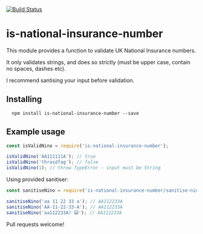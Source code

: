 [![Build Status](https://travis-ci.org/gunjam/is-national-insurance-number.png?branch=master)](https://travis-ci.org/gunjam/is-national-insurance-number)

# is-national-insurance-number

This module provides a function to validate UK National Insurance numbers.

It only validates strings, and does so strictly (must be upper case, contain no
spaces, dashes etc).

I recommend santising your input before validation.

## Installing
```
  npm install is-national-insurance-number --save
```

## Example usage
```javascript
const isValidNino = require('is-national-insurance-number');

isValidNino('AA111111A'); // true
isValidNino('thrasdfag'); // false
isValidNino(1); // throw TypeError - input must be String
```

Using provided sanitiser:
```javascript
const sanitiseNino = require('is-national-insurance-number/sanitise-nino');

sanitiseNino('aa 11 22 33 a'); // AA112233A
sanitiseNino('AA-11-22-33-A'); // AA112233A
sanitiseNino('aa112233A! 😺'); // AA112233A
```

Pull requests welcome!
